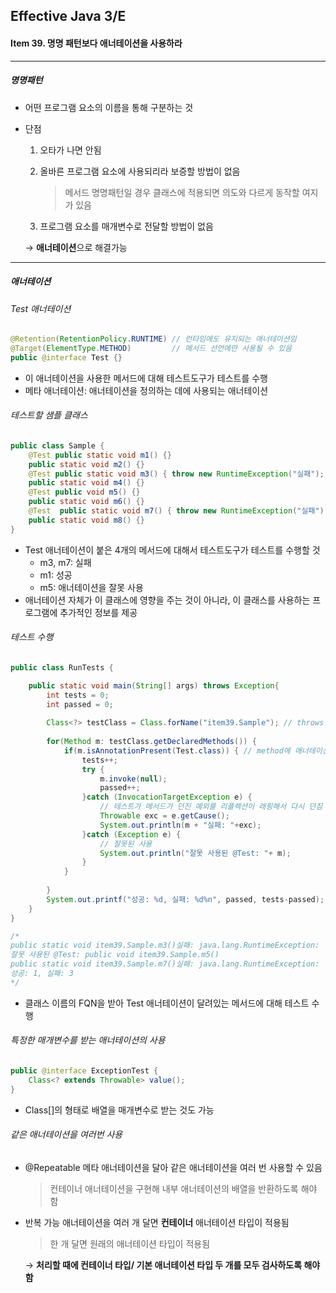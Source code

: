 ## Effective Java 3/E

#### Item 39.  명명 패턴보다 애너테이션을 사용하라

-----

##### 명명패턴

- 어떤 프로그램 요소의 이름을 통해 구분하는 것

- 단점

  1. 오타가 나면 안됨

  2. 올바른 프로그램 요소에 사용되리라 보증할 방법이 없음

     > 메서드 명명패턴일 경우 클래스에 적용되면 의도와 다르게 동작할 여지가 있음

  3. 프로그램 요소를 매개변수로 전달할 방법이 없음

  → **애너테이션**으로 해결가능

-----

##### 애너테이션

###### Test 애너테이션

```java
@Retention(RetentionPolicy.RUNTIME) // 런타임에도 유지되는 애너테이션임
@Target(ElementType.METHOD)			// 메서드 선언에만 사용될 수 있음
public @interface Test {}
```

- 이 애너테이션을 사용한 메서드에 대해 테스트도구가 테스트를 수행
- 메타 애너테이션: 애너테이션을 정의하는 데에 사용되는 애너테이션

###### 테스트할 샘플 클래스

```java
public class Sample {
	@Test public static void m1() {}
	public static void m2() {}
	@Test public static void m3() { throw new RuntimeException("실패"); }
	public static void m4() {}
	@Test public void m5() {}
	public static void m6() {}
	@Test  public static void m7() { throw new RuntimeException("실패");}
	public static void m8() {}
}
```

- Test 애너테이션이 붙은 4개의 메서드에 대해서 테스트도구가 테스트를 수행할 것
  - m3, m7: 실패
  - m1: 성공
  - m5: 애너테이션을 잘못 사용
- 애너테이션 자체가 이 클래스에 영향을 주는 것이 아니라, 이 클래스를 사용하는 프로그램에 추가적인 정보를 제공

###### 테스트 수행

```java
public class RunTests {

	public static void main(String[] args) throws Exception{
		int tests = 0;
		int passed = 0;
		
		Class<?> testClass = Class.forName("item39.Sample"); // throws classNotFoundException
		
		for(Method m: testClass.getDeclaredMethods()) {
			if(m.isAnnotationPresent(Test.class)) { // method에 애너테이션 달려있으면 테스트 수행
				tests++;
				try {
					m.invoke(null);
					passed++;
				}catch (InvocationTargetException e) {
                    // 테스트가 메서드가 던진 예외를 리플렉션이 래핑해서 다시 던짐 
					Throwable exc = e.getCause();
					System.out.println(m + "실패: "+exc);
				}catch (Exception e) {
                    // 잘못된 사용
					System.out.println("잘못 사용된 @Test: "+ m);
				}
			}
			
		}
		System.out.printf("성공: %d, 실패: %d%n", passed, tests-passed);
	}
}

/*
public static void item39.Sample.m3()실패: java.lang.RuntimeException: 실패
잘못 사용된 @Test: public void item39.Sample.m5()
public static void item39.Sample.m7()실패: java.lang.RuntimeException: 실패
성공: 1, 실패: 3
*/
```

- 클래스 이름의 FQN을 받아 Test 애너테이션이 달려있는 메서드에 대해 테스트 수행

###### 특정한 매개변수를 받는 애너테이션의 사용

```java
public @interface ExceptionTest {
	Class<? extends Throwable> value();
}
```

- Class[]의 형태로 배열을 매개변수로 받는 것도 가능

###### 같은 애너테이션을 여러번 사용

- @Repeatable 메타 애너테이션을 달아 같은 애너테이션을 여러 번 사용할 수 있음

  > 컨테이너 애너테이션을 구현해 내부 애너테이션의 배열을 반환하도록 해야 함

- 반복 가능 애너테이션을 여러 개 달면 **컨테이너** 애너테이션 타입이 적용됨

  > 한 개 달면 원래의 애너테이션 타입이 적용됨

  → **처리할 때에 컨테이너 타입/ 기본 애너테이션 타입 두 개를 모두 검사하도록 해야함**

  

